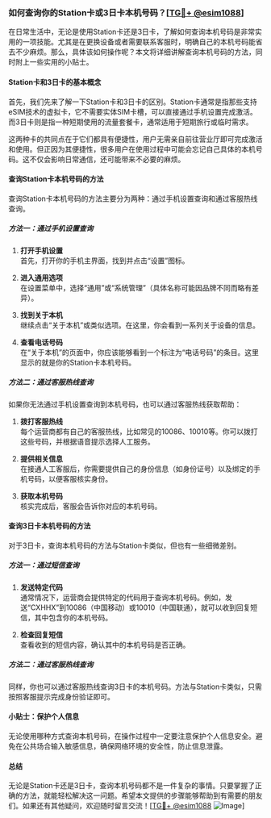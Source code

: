 ### 如何查询你的Station卡或3日卡本机号码？[[TG💪+ @esim1088](https://t.me/s/esim1088)]

在日常生活中，无论是使用Station卡还是3日卡，了解如何查询本机号码是非常实用的一项技能。尤其是在更换设备或者需要联系客服时，明确自己的本机号码能省去不少麻烦。那么，具体该如何操作呢？本文将详细讲解查询本机号码的方法，同时附上一些实用的小贴士。

#### Station卡和3日卡的基本概念

首先，我们先来了解一下Station卡和3日卡的区别。Station卡通常是指那些支持eSIM技术的虚拟卡，它不需要实体SIM卡槽，可以直接通过手机设置完成激活。而3日卡则是指一种短期使用的流量套餐卡，通常适用于短期旅行或临时需求。

这两种卡的共同点在于它们都具有便捷性，用户无需亲自前往营业厅即可完成激活和使用。但正因为其便捷性，很多用户在使用过程中可能会忘记自己具体的本机号码。这不仅会影响日常通信，还可能带来不必要的麻烦。

#### 查询Station卡本机号码的方法

查询Station卡本机号码的方法主要分为两种：通过手机设置查询和通过客服热线查询。

##### 方法一：通过手机设置查询

1. **打开手机设置**  
   首先，打开你的手机主界面，找到并点击“设置”图标。

2. **进入通用选项**  
   在设置菜单中，选择“通用”或“系统管理”（具体名称可能因品牌不同而略有差异）。

3. **找到关于本机**  
   继续点击“关于本机”或类似选项。在这里，你会看到一系列关于设备的信息。

4. **查看电话号码**  
   在“关于本机”的页面中，你应该能够看到一个标注为“电话号码”的条目。这里显示的就是你的Station卡本机号码。

##### 方法二：通过客服热线查询

如果你无法通过手机设置查询到本机号码，也可以通过客服热线获取帮助：

1. **拨打客服热线**  
   每个运营商都有自己的客服热线，比如常见的10086、10010等。你可以拨打这些号码，并根据语音提示选择人工服务。

2. **提供相关信息**  
   在接通人工客服后，你需要提供自己的身份信息（如身份证号）以及绑定的手机号码，以便客服核实身份。

3. **获取本机号码**  
   核实完成后，客服会告诉你对应的本机号码。

#### 查询3日卡本机号码的方法

对于3日卡，查询本机号码的方法与Station卡类似，但也有一些细微差别。

##### 方法一：通过短信查询

1. **发送特定代码**  
   通常情况下，运营商会提供特定的代码用于查询本机号码。例如，发送“CXHHX”到10086（中国移动）或10010（中国联通），就可以收到回复短信，其中包含你的本机号码。

2. **检查回复短信**  
   查看收到的短信内容，确认其中的本机号码是否正确。

##### 方法二：通过客服热线查询

同样，你也可以通过客服热线查询3日卡的本机号码。方法与Station卡类似，只需按照客服提示完成身份验证即可。

#### 小贴士：保护个人信息

无论使用哪种方式查询本机号码，在操作过程中一定要注意保护个人信息安全。避免在公共场合输入敏感信息，确保网络环境的安全性，防止信息泄露。

#### 总结

无论是Station卡还是3日卡，查询本机号码都不是一件复杂的事情。只要掌握了正确的方法，就能轻松解决这一问题。希望本文提供的步骤能够帮助到有需要的朋友们。如果还有其他疑问，欢迎随时留言交流！[[TG💪+ @esim1088](https://t.me/s/esim1088) ![Image](https://i.postimg.cc/4NQfJmqS/Snipaste-2025-05-13-00-14-12.png)]